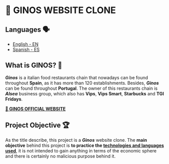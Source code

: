 # 🍴 GINOS WEBSITE CLONE

## Languages 🗣️
- [English - EN](README.md)
- [Spanish - ES](README.es.md)

## What is GINOS? 🤔

***Ginos*** is a italian food restaurants chain that nowadays can be found throughout **Spain**, as it has more than 120 establishments. Besides, ***Ginos*** can be found throughout **Portugal**. The owner of this restaurants chain is ***Alsea*** business group, which also has **Vips**, **Vips Smart**, **Starbucks** and **TGI Fridays**.

[**🍕 GINOS OFFICIAL WEBSITE**](https://www.ginos.es/)

## Project Objective 🏆

As the title describe, this project is a ***Ginos*** website clone. The **main objective** behind this project is **to practice the [technologies and languages used]()**, it is not intended to gain anything in terms of the economic sphere and there is certainly no malicious purpose behind it.